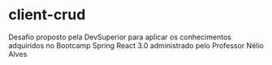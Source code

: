 # client-crud

Desafio proposto pela DevSuperior para aplicar os conhecimentos adquiridos no Bootcamp Spring React 3.0 administrado pelo Professor Nélio Alves
